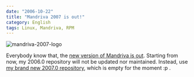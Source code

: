 ```yaml
---
date: "2006-10-22"
title: "Mandriva 2007 is out!"
category: English
tags: Linux, Mandriva, RPM
---
```


![mandriva-2007-logo]({attach}mandriva-2007-logo.png)

Everybody know that, the [new version of Mandriva is out](https://www.mandriva.com/community/news/mandriva_linux_2007_is_out). Starting from now, my 2006.0 repository will not be updated nor maintained. Instead, use [my brand new 2007.0 repository](https://github.com/kdeldycke/mandriva-specs), which is empty for the moment :p .

